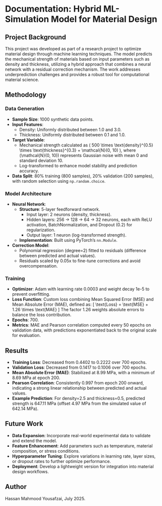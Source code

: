 # Documentation: Hybrid ML-Simulation Model for Material Design

## Project Background
This project was developed as part of a research project to optimize material design through machine learning techniques. The model predicts the mechanical strength of materials based on input parameters such as density and thickness, utilizing a hybrid approach that combines a neural network with a residual correction mechanism. The work addresses underprediction challenges and provides a robust tool for computational material science.

## Methodology

### Data Generation
- **Sample Size**: 1000 synthetic data points.
- **Input Features**:
  - Density: Uniformly distributed between 1.0 and 3.0.
  - Thickness: Uniformly distributed between 0.1 and 1.0.
- **Target Variable**:
  - Mechanical strength calculated as \( 500 \times \text{density}^{0.5} \times \text{thickness}^{0.3} + \mathcal{N}(0, 10) \), where \(\mathcal{N}(0, 10)\) represents Gaussian noise with mean 0 and standard deviation 10.
  - Log-transformed to enhance model stability and prediction accuracy.
- **Data Split**: 80% training (800 samples), 20% validation (200 samples), with random selection using `np.random.choice`.

### Model Architecture
- **Neural Network**:
  - **Structure**: 5-layer feedforward network.
    - Input layer: 2 neurons (density, thickness).
    - Hidden layers: 256 → 128 → 64 → 32 neurons, each with ReLU activation, BatchNormalization, and Dropout (0.2) for regularization.
    - Output layer: 1 neuron (log-transformed strength).
  - **Implementation**: Built using PyTorch’s `nn.Module`.
- **Correction Model**:
  - Polynomial regression (degree=2) fitted to residuals (difference between predicted and actual values).
  - Residuals scaled by 0.05x to fine-tune corrections and avoid overcompensation.

### Training
- **Optimizer**: Adam with learning rate 0.0003 and weight decay 1e-5 to prevent overfitting.
- **Loss Function**: Custom loss combining Mean Squared Error (MSE) and Mean Absolute Error (MAE), defined as:
  \[
  \text{Loss} = \text{MSE} + 1.26 \times \text{MAE}
  \]
  The factor 1.26 weights absolute errors to balance the loss contribution.
- **Epochs**: 700.
- **Metrics**: MAE and Pearson correlation computed every 50 epochs on validation data, with predictions exponentiated back to the original scale for evaluation.

## Results
- **Training Loss**: Decreased from 0.4402 to 0.2222 over 700 epochs.
- **Validation Loss**: Decreased from 0.1417 to 0.1006 over 700 epochs.
- **Mean Absolute Error (MAE)**: Stabilized at 8.99 MPa, with a minimum of 8.69 MPa at epoch 200.
- **Pearson Correlation**: Consistently 0.997 from epoch 200 onward, indicating a strong linear relationship between predicted and actual values.
- **Example Prediction**: For density=2.5 and thickness=0.5, predicted strength is 647.11 MPa (offset 4.97 MPa from the simulated value of 642.14 MPa).

## Future Work
- **Data Expansion**: Incorporate real-world experimental data to validate and extend the model.
- **Feature Enhancement**: Add parameters such as temperature, material composition, or stress conditions.
- **Hyperparameter Tuning**: Explore variations in learning rate, layer sizes, or dropout rates to further optimize performance.
- **Deployment**: Develop a lightweight version for integration into material design workflows.

## Author
Hassan Mahmood Yousafzai, July 2025.

